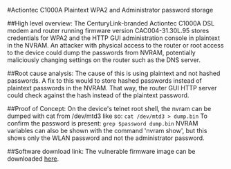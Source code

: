 #Actiontec C1000A Plaintext WPA2 and Administrator password storage

##High level overview:
The CenturyLink-branded Actiontec C1000A DSL modem and router running firmware version CAC004-31.30L.95 stores credentials for WPA2 and the HTTP GUI administration 
console in plaintext in the NVRAM. An attacker with physical access to the router or root access to the device could dump the passwords from NVRAM, potentially 
maliciously changing settings on the router such as the DNS server.

##Root cause analysis:
The cause of this is using plaintext and not hashed passwords. A fix to this would to store hashed passwords instead of plaintext passwords in the NVRAM. 
That way, the router GUI HTTP server could check against the hash instead of the plaintext password.

##Proof of Concept:
On the device's telnet root shell, the nvram can be dumped with cat from /dev/mtd3 like so:
`cat /dev/mtd3 > dump.bin`
To confirm the password is present:
`grep $password dump.bin`
NVRAM variables can also be shown with the command 'nvram show', but this shows only the WLAN password and not the administrator password.

##Software download link:
The vulnerable firmware image can be downloaded [here](http://qwest.centurylink.com/internethelp/modems/c1000a/firmware/CAC004-31.30L.95.img).
